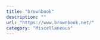 ```yaml
---
title: "brownbook"
description: ""
url: "https://www.brownbook.net/"
category: "Miscellaneous"
---
```

